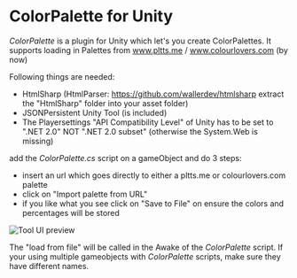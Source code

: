 ColorPalette for Unity
=============

*ColorPalette* is a plugin for Unity which let's you create ColorPalettes.
It supports loading in Palettes from www.pltts.me / www.colourlovers.com (by now)

Following things are needed:
- HtmlSharp (HtmlParser: https://github.com/wallerdev/htmlsharp extract the "HtmlSharp" folder into your asset folder)
- JSONPersistent Unity Tool (is included)
- The Playersettings "API Compatibility Level" of Unity has to be set to ".NET 2.0" NOT ".NET 2.0 subset" (otherwise the System.Web is missing)


add the *ColorPalette.cs* script on a gameObject and do 3 steps:
- insert an url which goes directly to either a pltts.me or colourlovers.com palette
- click on "Import palette from URL"
- if you like what you see click on "Save to File" on ensure the colors and percentages will be stored


![Tool UI preview ](https://raw.githubusercontent.com/DomDomHaas/ColorImporter/master/Preview.png "ColorPalette Screenshot")


The "load from file" will be called in the Awake of the *ColorPalette* script. If your using multiple gameobjects with *ColorPalette* scripts, make sure they have different names.

